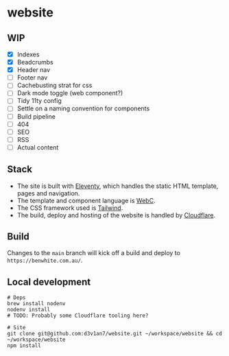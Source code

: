 # website

## WIP

- [x] Indexes
- [x] Beadcrumbs
- [x] Header nav
- [ ] Footer nav
- [ ] Cachebusting strat for css
- [ ] Dark mode toggle (web component?)
- [ ] Tidy 11ty config
- [ ] Settle on a naming convention for components
- [ ] Build pipeline
- [ ] 404
- [ ] SEO
- [ ] RSS
- [ ] Actual content

## Stack

- The site is built with [Eleventy](https://www.11ty.dev/), which handles the static HTML template, pages and navigation.
- The template and component language is [WebC](https://www.11ty.dev/docs/languages/webc/).
- The CSS framework used is [Tailwind](https://tailwindcss.com/).
- The build, deploy and hosting of the website is handled by [Cloudflare](https://www.cloudflare.com/).

## Build

Changes to the `main` branch will kick off a build and deploy to `https://benwhite.com.au/`.

## Local development

```
# Deps
brew install nodenv
nodenv install
# TODO: Probably some Cloudflare tooling here?

# Site
git clone git@github.com:d3v1an7/website.git ~/workspace/website && cd ~/workspace/website
npm install
```
